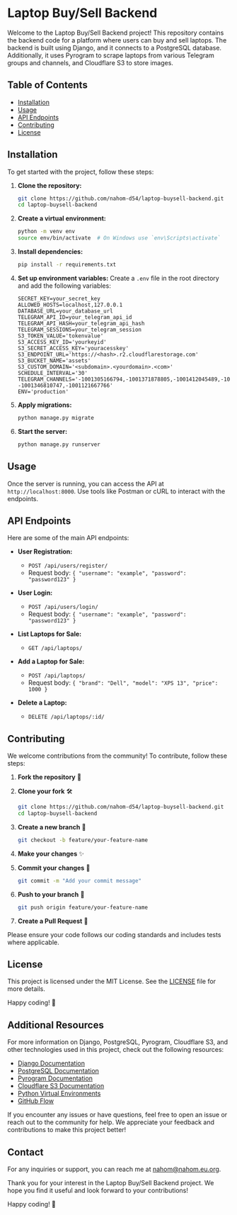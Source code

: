 # Laptop Buy/Sell Backend

Welcome to the Laptop Buy/Sell Backend project! This repository contains the backend code for a platform where users can buy and sell laptops. The backend is built using Django, and it connects to a PostgreSQL database. Additionally, it uses Pyrogram to scrape laptops from various Telegram groups and channels, and Cloudflare S3 to store images.

## Table of Contents

- [Installation](#installation)
- [Usage](#usage)
- [API Endpoints](#api-endpoints)
- [Contributing](#contributing)
- [License](#license)

## Installation

To get started with the project, follow these steps:

1. **Clone the repository:**

   ```bash
   git clone https://github.com/nahom-d54/laptop-buysell-backend.git
   cd laptop-buysell-backend
   ```

2. **Create a virtual environment:**

   ```bash
   python -m venv env
   source env/bin/activate  # On Windows use `env\Scripts\activate`
   ```

3. **Install dependencies:**

   ```bash
   pip install -r requirements.txt
   ```

4. **Set up environment variables:**
   Create a `.env` file in the root directory and add the following variables:

   ```env
   SECRET_KEY=your_secret_key
   ALLOWED_HOSTS=localhost,127.0.0.1
   DATABASE_URL=your_database_url
   TELEGRAM_API_ID=your_telegram_api_id
   TELEGRAM_API_HASH=your_telegram_api_hash
   TELEGRAM_SESSIONS=your_telegram_session
   S3_TOKEN_VALUE='tokenvalue'
   S3_ACCESS_KEY_ID='yourkeyid'
   S3_SECRET_ACCESS_KEY='youracesskey'
   S3_ENDPOINT_URL='https://<hash>.r2.cloudflarestorage.com'
   S3_BUCKET_NAME='assets'
   S3_CUSTOM_DOMAIN='<subdomain>.<yourdomain>.<com>'
   SCHEDULE_INTERVAL='30'
   TELEGRAM_CHANNELS='-1001305166794,-1001371878805,-1001412045489,-1001209915715,-1001454837810,-1002078207169,-1001291136913,-1001716754483,-1002099805276,-1001493631129,-1001929624541,-1002207576225,-1001257945444,-1001590914141,-1001418172821,-1001378978267,-1001966011461,-1001195361398,-1001632860452, -1001346810747,-1001121667766'
   ENV='production'
   ```

5. **Apply migrations:**

   ```bash
   python manage.py migrate
   ```

6. **Start the server:**
   ```bash
   python manage.py runserver
   ```

## Usage

Once the server is running, you can access the API at `http://localhost:8000`. Use tools like Postman or cURL to interact with the endpoints.

## API Endpoints

Here are some of the main API endpoints:

- **User Registration:**

  - `POST /api/users/register/`
  - Request body: `{ "username": "example", "password": "password123" }`

- **User Login:**

  - `POST /api/users/login/`
  - Request body: `{ "username": "example", "password": "password123" }`

- **List Laptops for Sale:**

  - `GET /api/laptops/`

- **Add a Laptop for Sale:**

  - `POST /api/laptops/`
  - Request body: `{ "brand": "Dell", "model": "XPS 13", "price": 1000 }`

- **Delete a Laptop:**
  - `DELETE /api/laptops/:id/`

## Contributing

We welcome contributions from the community! To contribute, follow these steps:

1. **Fork the repository** 🍴
2. **Clone your fork** 🛠️

   ```bash
   git clone https://github.com/nahom-d54/laptop-buysell-backend.git
   cd laptop-buysell-backend
   ```

3. **Create a new branch** 🌿

   ```bash
   git checkout -b feature/your-feature-name
   ```

4. **Make your changes** ✨

5. **Commit your changes** 💾

   ```bash
   git commit -m "Add your commit message"
   ```

6. **Push to your branch** 🚀

   ```bash
   git push origin feature/your-feature-name
   ```

7. **Create a Pull Request** 🔄

Please ensure your code follows our coding standards and includes tests where applicable.

## License

This project is licensed under the MIT License. See the [LICENSE](LICENSE) file for more details.

Happy coding! 🎉

## Additional Resources

For more information on Django, PostgreSQL, Pyrogram, Cloudflare S3, and other technologies used in this project, check out the following resources:

- [Django Documentation](https://docs.djangoproject.com/)
- [PostgreSQL Documentation](https://www.postgresql.org/docs/)
- [Pyrogram Documentation](https://docs.pyrogram.org/)
- [Cloudflare S3 Documentation](https://developers.cloudflare.com/r2/)
- [Python Virtual Environments](https://docs.python.org/3/tutorial/venv.html)
- [GitHub Flow](https://guides.github.com/introduction/flow/)

If you encounter any issues or have questions, feel free to open an issue or reach out to the community for help. We appreciate your feedback and contributions to make this project better!

## Contact

For any inquiries or support, you can reach me at nahom@nahom.eu.org.

Thank you for your interest in the Laptop Buy/Sell Backend project. We hope you find it useful and look forward to your contributions!

Happy coding! 🎉
